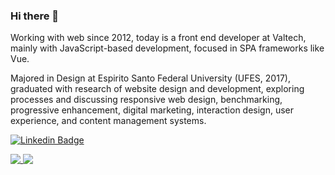 ### Hi there 👋

Working with web since 2012, today is a front end developer at Valtech, mainly with JavaScript-based development, focused in SPA frameworks like Vue.

Majored in Design at Espirito Santo Federal University (UFES, 2017), graduated with research of website design and development, exploring processes and discussing responsive web design, benchmarking, progressive enhancement, digital marketing, interaction design, user experience, and content management systems.

[![Linkedin Badge](https://img.shields.io/badge/-LinkedIn-blue?style=flat&logo=Linkedin&logoColor=white&link=https://www.linkedin.com/in/renatodelpupo/)](https://www.linkedin.com/in/renatodelpupo/)

<a href="https://github.com/renatodelpupo">
  <img align="top" src="https://github-readme-stats.vercel.app/api?username=renatodelpupo&count_private=true&show_icons=true" />
</a>
<a href="https://github.com/renatodelpupo">
  <img align="top" src="https://github-readme-stats.vercel.app/api/top-langs/?username=renatodelpupo&layout=compact&langs_count=6" />
</a>
